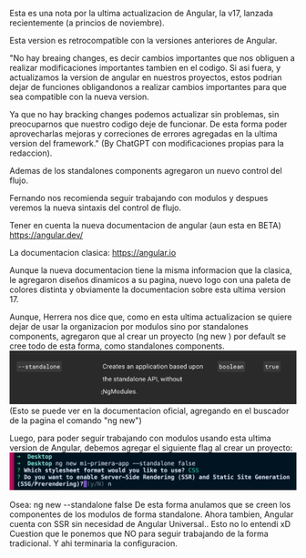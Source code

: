 Esta es una nota por la ultima actualizacion de Angular, la v17, lanzada recientemente (a princios de noviembre).

Esta version es retrocompatible con la versiones anteriores de Angular.


"No hay breaing changes, es decir cambios importantes que nos obliguen a realizar modificaciones importantes tambien en el codigo. Si asi fuera, y actualizamos la version de angular en nuestros proyectos, estos podrian dejar de funciones obligandonos a realizar cambios importantes para que sea compatible con la nueva version.

Ya que no hay bracking changes podemos actualizar sin problemas, sin preocuparnos que nuestro codigo deje de funcionar. De esta forma poder aprovecharlas mejoras y correciones de errores agregadas en la ultima version del framework." (By ChatGPT con modificaciones propias para la redaccion).

Ademas de los standalones components agregaron un nuevo control del flujo.

Fernando nos recomienda seguir trabajando con modulos y despues veremos la nueva sintaxis del control de flujo.

Tener en cuenta la nueva documentacion de angular (aun esta en BETA)
https://angular.dev/

La documentacion clasica:
https://angular.io

Aunque la nueva documentacion tiene la misma informacion que la clasica, le agregaron diseños dinamicos a su pagina, nuevo logo con una paleta de colores distinta y obviamente la documentacion sobre esta ultima version 17.

Aunque, Herrera nos dice que, como en esta ultima actualizacion se quiere dejar de usar la organizacion por modulos sino por standalones components, agregaron que al crear un proyecto (ng new <nombreProyecto>) por default se cree todo de esta forma, como standalones components.
![Standalaone component true for default](image.png)
(Esto se puede ver en la documentacion oficial, agregando en el buscador de la pagina el comando "ng new")

Luego, para poder seguir trabajando con modulos usando esta ultima version de Angular, debemos agregar el siguiente flag al crear un proyecto:
![Alt text](image-1.png)

Osea: ng new <NombreProyecto> --standalone false
De esta forma anulamos que se creen los componentes de los modulos de forma standalone.
Ahora tambien, Angular cuenta con SSR sin necesidad de Angular Universal.. Esto no lo entendi xD Cuestion que le ponemos que NO para seguir trabajando de la forma tradicional. Y ahi terminaria la configuracion.


